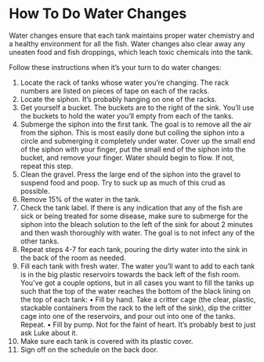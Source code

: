 # How To Do Water Changes   

Water changes ensure that each tank maintains proper water chemistry and a healthy environment for all the fish. Water changes also clear away any uneaten food and fish droppings, which leach toxic chemicals into the tank.

Follow these instructions when it’s your turn to do water changes:

1.	Locate the rack of tanks whose water you’re changing. The rack numbers are listed on pieces of tape on each of the racks.
2.	Locate the siphon. It’s probably hanging on one of the racks.
3.	Get yourself a bucket. The buckets are to the right of the sink. You’ll use the buckets to hold the water you’ll empty from each of the tanks.
4.	Submerge the siphon into the first tank. The goal is to remove all the air from the siphon. This is most easily done but coiling the siphon into a circle and submerging it completely under water. Cover up the small end of the siphon with your finger, put the small end of the siphon into the bucket, and remove your finger. Water should begin to flow. If not, repeat this step.
5.	Clean the gravel. Press the large end of the siphon into the gravel to suspend food and poop. Try to suck up as much of this crud as possible.
6.	Remove 15% of the water in the tank.
7.	Check the tank label. If there is any indication that any of the fish are sick or being treated for some disease, make sure to submerge for the siphon into the bleach solution to the left of the sink for about 2 minutes and then wash thoroughly with water. The goal is to not infect any of the other tanks.
8.	Repeat steps 4-7 for each tank, pouring the dirty water into the sink in the back of the room as needed.
9.	Fill each tank with fresh water. The water you’ll want to add to each tank is in the big plastic reservoirs towards the back left of the fish room. You’ve got a couple options, but in all cases you want to fill the tanks up such that the top of the water reaches the bottom of the black lining on the top of each tank:
•	Fill by hand. Take a critter cage (the clear, plastic, stackable containers from the rack to the left of the sink), dip the critter cage into one of the reservoirs, and pour out into one of the tanks. Repeat.
•	Fill by pump. Not for the faint of heart. It’s probably best to just ask Luke about it.
10.	Make sure each tank is covered with its plastic cover.
11.	Sign off on the schedule on the back door. 
